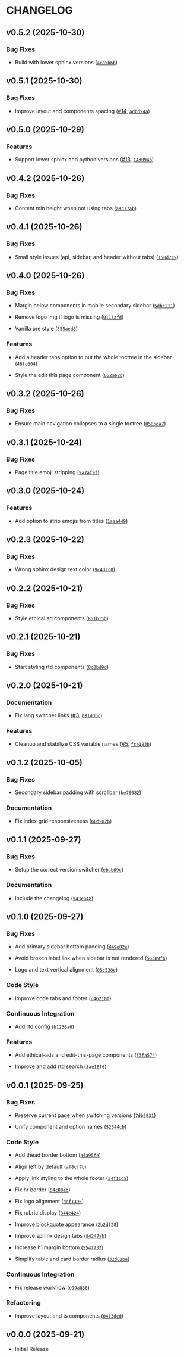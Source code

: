 # CHANGELOG

<!-- version list -->

## v0.5.2 (2025-10-30)

### Bug Fixes

- Build with lower sphinx versions
  ([`4cd5b6b`](https://github.com/aksiome/breeze/commit/4cd5b6b053e9526fef6fe24e9f9cddfcb91e2ade))


## v0.5.1 (2025-10-30)

### Bug Fixes

- Improve layout and components spacing ([#14](https://github.com/aksiome/breeze/pull/14),
  [`adbd94a`](https://github.com/aksiome/breeze/commit/adbd94a9b017145fc602f86676295c83061b77e1))


## v0.5.0 (2025-10-29)

### Features

- Support lower sphinx and python versions ([#13](https://github.com/aksiome/breeze/pull/13),
  [`143094b`](https://github.com/aksiome/breeze/commit/143094b2fd665032ffbf60a2509ddf4822e3a852))


## v0.4.2 (2025-10-26)

### Bug Fixes

- Content min height when not using tabs
  ([`a9c77ab`](https://github.com/aksiome/breeze/commit/a9c77abd492351ff76d05cff3bb3aa844c1ce4bb))


## v0.4.1 (2025-10-26)

### Bug Fixes

- Small style issues (api, sidebar, and header without tabs)
  ([`150d7c9`](https://github.com/aksiome/breeze/commit/150d7c9fa4cb3685ce710a7e313886b30cb2937f))


## v0.4.0 (2025-10-26)

### Bug Fixes

- Margin below components in mobile secondary sidebar
  ([`5dbc211`](https://github.com/aksiome/breeze/commit/5dbc21198f7193813754d74a91930ac75c8431db))

- Remove logo img if logo is missing
  ([`0113afd`](https://github.com/aksiome/breeze/commit/0113afdd5036840c843d10d42ff864f8455a5043))

- Vanilla pre style
  ([`555aed8`](https://github.com/aksiome/breeze/commit/555aed897b1fc68e2af6bae0f3851c318cb65819))

### Features

- Add a header tabs option to put the whole toctree in the sidebar
  ([`46fc604`](https://github.com/aksiome/breeze/commit/46fc604c632c7782c096db555d77d55533c9b2bb))

- Style the edit this page component
  ([`052a62c`](https://github.com/aksiome/breeze/commit/052a62ccce142c26a6addd563daebdc2d7db1089))


## v0.3.2 (2025-10-26)

### Bug Fixes

- Ensure main navigation collapses to a single toctree
  ([`0585da7`](https://github.com/aksiome/breeze/commit/0585da7c3c0a05a3e8929fe36e795c710211b66c))


## v0.3.1 (2025-10-24)

### Bug Fixes

- Page title emoji stripping
  ([`9a7af9f`](https://github.com/aksiome/breeze/commit/9a7af9fa0018e6744f333a87d971e13cd160a2bd))


## v0.3.0 (2025-10-24)

### Features

- Add option to strip emojis from titles
  ([`1aaa449`](https://github.com/aksiome/breeze/commit/1aaa44960d937eb9b99f0131d39a2cdb1c70d943))


## v0.2.3 (2025-10-22)

### Bug Fixes

- Wrong sphinx design text color
  ([`9c4d2c0`](https://github.com/aksiome/breeze/commit/9c4d2c032179890417195ee9b485f5842ced64c4))


## v0.2.2 (2025-10-21)

### Bug Fixes

- Style ethical ad components
  ([`851b15b`](https://github.com/aksiome/breeze/commit/851b15b96f580652ea057605102eca7634afc554))


## v0.2.1 (2025-10-21)

### Bug Fixes

- Start styling rtd components
  ([`0c0bd9d`](https://github.com/aksiome/breeze/commit/0c0bd9d567b4fbb65d44700415ad055989808870))


## v0.2.0 (2025-10-21)

### Documentation

- Fix lang switcher links ([#3](https://github.com/aksiome/breeze/pull/3),
  [`081ddbc`](https://github.com/aksiome/breeze/commit/081ddbcd7294365e68969c765fa807a2f5835f5c))

### Features

- Cleanup and stabilize CSS variable names ([#5](https://github.com/aksiome/breeze/pull/5),
  [`fce183b`](https://github.com/aksiome/breeze/commit/fce183b298bdede502b2c400420b9047741200d4))


## v0.1.2 (2025-10-05)

### Bug Fixes

- Secondary sidebar padding with scrollbar
  ([`be76082`](https://github.com/aksiome/breeze/commit/be76082f4040357311dc97f9a9e2b5e50d6573c4))

### Documentation

- Fix index grid responsiveness
  ([`60d982b`](https://github.com/aksiome/breeze/commit/60d982b8c269caea3c2bffbdaf6a96f6e29f3168))


## v0.1.1 (2025-09-27)

### Bug Fixes

- Setup the correct version switcher
  ([`ebab69c`](https://github.com/aksiome/breeze/commit/ebab69cd17e81feb445e87ff483d6ce76c462910))

### Documentation

- Include the changelog
  ([`943eb48`](https://github.com/aksiome/breeze/commit/943eb489b74d1925ed8ed8e77827162ded3961d9))


## v0.1.0 (2025-09-27)

### Bug Fixes

- Add primary sidebar bottom padding
  ([`449e02e`](https://github.com/aksiome/breeze/commit/449e02e41096085e64f9263bbc3364e5f87834ff))

- Avoid broken label link when sidebar is not rendered
  ([`56389fb`](https://github.com/aksiome/breeze/commit/56389fb198df5186967b79c13f428eed6c85f917))

- Logo and text vertical alignment
  ([`05c538e`](https://github.com/aksiome/breeze/commit/05c538eda3f96a26b0a8b9fdbb202e420461c6b5))

### Code Style

- Improve code tabs and footer
  ([`c46210f`](https://github.com/aksiome/breeze/commit/c46210fa08b3359d15e51e7707ef6078edb65f61))

### Continuous Integration

- Add rtd config
  ([`b1236a6`](https://github.com/aksiome/breeze/commit/b1236a6d7eac6a6e7b6cbcbeed33b909fb8b1b5e))

### Features

- Add ethical-ads and edit-this-page components
  ([`f3fa574`](https://github.com/aksiome/breeze/commit/f3fa574d2fc3fd4a327fa08c78486962a05c1dec))

- Improve and add rtd search
  ([`3ae18f6`](https://github.com/aksiome/breeze/commit/3ae18f69ced78ac0345985d002c7d1d683e48f79))


## v0.0.1 (2025-09-25)

### Bug Fixes

- Preserve current page when switching versions
  ([`7db3831`](https://github.com/aksiome/breeze/commit/7db3831be11ca03c51f53a87631e83f613d6f4bc))

- Unify component and option names
  ([`52544cb`](https://github.com/aksiome/breeze/commit/52544cb440a592cc8697a6e4b2eceb6ae9439461))

### Code Style

- Add thead border bottom
  ([`a4a95fe`](https://github.com/aksiome/breeze/commit/a4a95fea73a7e4ef7da67964384ff5bc19ddbb17))

- Align left by default
  ([`af8cf7b`](https://github.com/aksiome/breeze/commit/af8cf7b6fd7f933f76b3e81b59ea7c85e699d19e))

- Apply link styling to the whole footer
  ([`34f11d5`](https://github.com/aksiome/breeze/commit/34f11d551e2e7fc1a32534c15bccfab04f3ca966))

- Fix hr border
  ([`54c88eb`](https://github.com/aksiome/breeze/commit/54c88eba69d4efd0741691743f22431b10072cdd))

- Fix logo alignment
  ([`def1396`](https://github.com/aksiome/breeze/commit/def139622839df814dba8fe064f0971887a64755))

- Fix rubric display
  ([`844e424`](https://github.com/aksiome/breeze/commit/844e424c43c6275edeb46979f77e976815cb84ae))

- Improve blockquote appearance
  ([`2b2df28`](https://github.com/aksiome/breeze/commit/2b2df2812bb1eac080f0567a55311a4171741f82))

- Improve sphinx design tabs
  ([`84247ab`](https://github.com/aksiome/breeze/commit/84247ab9bf83103f2b8bfe2f810dd9a20941b446))

- Increase h1 margin bottom
  ([`554f737`](https://github.com/aksiome/breeze/commit/554f73764c98ecc3fa499f48321695dcd34705bf))

- Simplify table and card border radius
  ([`32d61be`](https://github.com/aksiome/breeze/commit/32d61be0816162360a68604b72040019c6fb5315))

### Continuous Integration

- Fix release workflow
  ([`e99a836`](https://github.com/aksiome/breeze/commit/e99a8366a20a3408daf93440bd0bb438b81c7ba9))

### Refactoring

- Improve layout and ts components
  ([`0413dcd`](https://github.com/aksiome/breeze/commit/0413dcdbfca9e52a9a00893efaa6cb5be6f62538))


## v0.0.0 (2025-09-21)

- Initial Release
